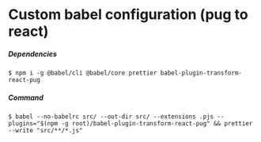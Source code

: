 # Custom babel configuration (pug to react)

##### Dependencies

```
$ npm i -g @babel/cli @babel/core prettier babel-plugin-transform-react-pug
```

##### Command

```
$ babel --no-babelrc src/ --out-dir src/ --extensions .pjs --plugins="$(npm -g root)/babel-plugin-transform-react-pug" && prettier --write "src/**/*.js"
```
